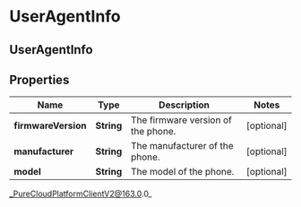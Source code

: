 # UserAgentInfo

## UserAgentInfo

## Properties

|Name | Type | Description | Notes|
|------------ | ------------- | ------------- | -------------|
| **firmwareVersion** | **String** | The firmware version of the phone. | [optional] |
| **manufacturer** | **String** | The manufacturer of the phone. | [optional] |
| **model** | **String** | The model of the phone. | [optional] |



_PureCloudPlatformClientV2@163.0.0_
